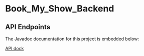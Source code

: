 

# Book_My_Show_Backend

## API Endpoints

The Javadoc documentation for this project is embedded below:

[API dock](./doc/index.html)
